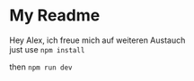# My Readme
Hey Alex, ich freue mich auf weiteren Austauch\
just use
`npm install`

then
`npm run dev`
